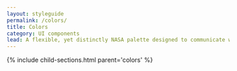 ```yaml
---
layout: styleguide
permalink: /colors/
title: Colors
category: UI components
lead: A flexible, yet distinctly NASA palette designed to communicate warmth and trustworthiness while meeting the highest standards of 508 color contrast requirements.
---
```


{% include child-sections.html parent='colors' %}
